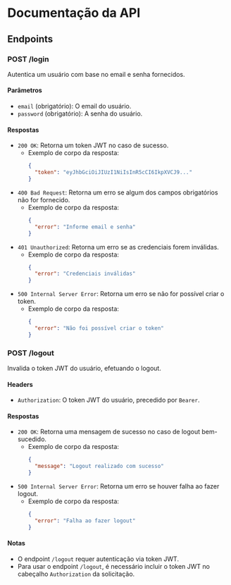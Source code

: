 # Documentação da API

## Endpoints

### POST /login

Autentica um usuário com base no email e senha fornecidos.

#### Parâmetros

- `email` (obrigatório): O email do usuário.
- `password` (obrigatório): A senha do usuário.

#### Respostas

- `200 OK`: Retorna um token JWT no caso de sucesso.
  - Exemplo de corpo da resposta:
    ```json
    {
      "token": "eyJhbGciOiJIUzI1NiIsInR5cCI6IkpXVCJ9..."
    }
    ```
- `400 Bad Request`: Retorna um erro se algum dos campos obrigatórios não for fornecido.
  - Exemplo de corpo da resposta:
    ```json
    {
      "error": "Informe email e senha"
    }
    ```
- `401 Unauthorized`: Retorna um erro se as credenciais forem inválidas.
  - Exemplo de corpo da resposta:
    ```json
    {
      "error": "Credenciais inválidas"
    }
    ```
- `500 Internal Server Error`: Retorna um erro se não for possível criar o token.
  - Exemplo de corpo da resposta:
    ```json
    {
      "error": "Não foi possível criar o token"
    }
    ```

### POST /logout

Invalida o token JWT do usuário, efetuando o logout.

#### Headers

- `Authorization`: O token JWT do usuário, precedido por `Bearer`.

#### Respostas

- `200 OK`: Retorna uma mensagem de sucesso no caso de logout bem-sucedido.
  - Exemplo de corpo da resposta:
    ```json
    {
      "message": "Logout realizado com sucesso"
    }
    ```
- `500 Internal Server Error`: Retorna um erro se houver falha ao fazer logout.
  - Exemplo de corpo da resposta:
    ```json
    {
      "error": "Falha ao fazer logout"
    }
    ```

#### Notas

- O endpoint `/logout` requer autenticação via token JWT.
- Para usar o endpoint `/logout`, é necessário incluir o token JWT no cabeçalho `Authorization` da solicitação.